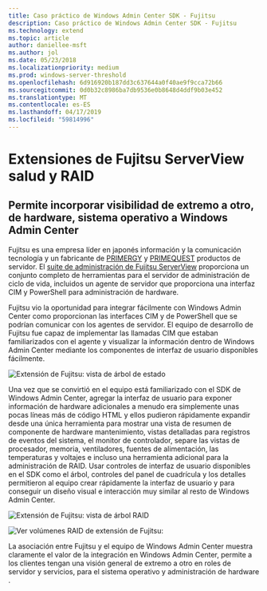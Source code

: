 ```yaml
---
title: Caso práctico de Windows Admin Center SDK - Fujitsu
description: Caso práctico de Windows Admin Center SDK - Fujitsu
ms.technology: extend
ms.topic: article
author: daniellee-msft
ms.author: jol
ms.date: 05/23/2018
ms.localizationpriority: medium
ms.prod: windows-server-threshold
ms.openlocfilehash: 6d916920b187dd3c637644a0f40ae9f9cca72b66
ms.sourcegitcommit: 0d0b32c8986ba7db9536e0b8648d4ddf9b03e452
ms.translationtype: MT
ms.contentlocale: es-ES
ms.lasthandoff: 04/17/2019
ms.locfileid: "59814996"
---
```

# <a name="fujitsu-serverview-health-and-raid-extensions"></a>Extensiones de Fujitsu ServerView salud y RAID

## <a name="bringing-end-to-end-visibility-from-operating-system-to-hardware-into-windows-admin-center"></a>Permite incorporar visibilidad de extremo a otro, de hardware, sistema operativo a Windows Admin Center

Fujitsu es una empresa líder en japonés información y la comunicación tecnología y un fabricante de [PRIMERGY](http://www.fujitsu.com/fts/products/computing/servers/primergy/) y [PRIMEQUEST](http://www.fujitsu.com/fts/products/computing/servers/mission-critical/) productos de servidor. El [suite de administración de Fujitsu ServerView](http://www.fujitsu.com/fts/products/computing/servers/primergy/management/) proporciona un conjunto completo de herramientas para el servidor de administración de ciclo de vida, incluidos un agente de servidor que proporciona una interfaz CIM y PowerShell para administración de hardware.

Fujitsu vio la oportunidad para integrar fácilmente con Windows Admin Center como proporcionan las interfaces CIM y de PowerShell que se podrían comunicar con los agentes de servidor. El equipo de desarrollo de Fujitsu fue capaz de implementar las llamadas CIM que estaban familiarizados con el agente y visualizar la información dentro de Windows Admin Center mediante los componentes de interfaz de usuario disponibles fácilmente.

![Extensión de Fujitsu: vista de árbol de estado](../../media/extend-case-study-fujitsu/health-tree.png)

Una vez que se convirtió en el equipo está familiarizado con el SDK de Windows Admin Center, agregar la interfaz de usuario para exponer información de hardware adicionales a menudo era simplemente unas pocas líneas más de código HTML y ellos pudieron rápidamente expandir desde una única herramienta para mostrar una vista de resumen de componente de hardware mantenimiento, vistas detalladas para registros de eventos del sistema, el monitor de controlador, separe las vistas de procesador, memoria, ventiladores, fuentes de alimentación, las temperaturas y voltajes e incluso una herramienta adicional para la administración de RAID. Usar controles de interfaz de usuario disponibles en el SDK como el árbol, controles del panel de cuadrícula y los detalles permitieron al equipo crear rápidamente la interfaz de usuario y para conseguir un diseño visual e interacción muy similar al resto de Windows Admin Center.

![Extensión de Fujitsu: vista de árbol RAID](../../media/extend-case-study-fujitsu/raid-tree.png)

![Ver volúmenes RAID de extensión de Fujitsu:](../../media/extend-case-study-fujitsu/raid-volumes.png)

La asociación entre Fujitsu y el equipo de Windows Admin Center muestra claramente el valor de la integración en Windows Admin Center, permite a los clientes tengan una visión general de extremo a otro en roles de servidor y servicios, para el sistema operativo y administración de hardware .
